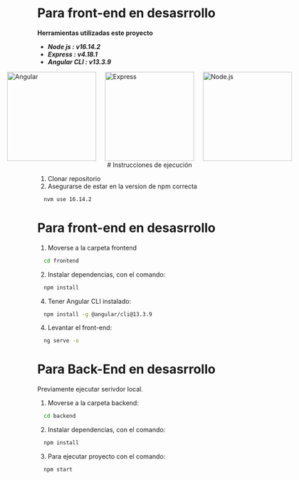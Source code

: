 # Para front-end en desasrrollo

**Herramientas utilizadas este proyecto**

- ***Node js : v16.14.2***
- ***Express : v4.18.1***
- ***Angular CLI : v13.3.9***

<div style="display: flex; justify-content: center; align-items: center;">
  <a href="https://angular.io/" style="width: 200px; margin: 0 10px;">
    <img src="https://angular.io/assets/images/logos/angular/angular.svg" alt="Angular" width="200">
  </a>

  <a href="https://expressjs.com/" style="width: 200px; margin: 0 10px;">
    <img src="https://upload.wikimedia.org/wikipedia/commons/6/64/Expressjs.png" alt="Express" width="200">
  </a>

  <a href="https://nodejs.org/" style="width: 200px; margin: 0 10px;">
    <img src="https://nodejs.org/static/images/logo.svg" alt="Node.js" width="200">
  </a>
</div>

<div align="center">
# Instrucciones de ejecución
</div>

 1. Clonar repositorio
 2. Asegurarse de estar en la version de npm correcta

  ```bash
    nvm use 16.14.2
  ```

# Para front-end en desasrrollo

1. Moverse a la carpeta frontend

  ```bash
    cd frontend
  ```

2. Instalar dependencias, con el comando:
  
  ```bash
    npm install
  ```

  4. Tener Angular CLI instalado:

  ```bash
    npm install -g @angular/cli@13.3.9
  ```

  4. Levantar el front-end:

  ```bash
    ng serve -o
  ```

# Para Back-End en desasrrollo

Previamente ejecutar serivdor local.

1. Moverse a la carpeta backend:

```bash
  cd backend
```

 2. Instalar dependencias, con el comando:
  
  ```bash
    npm install
  ```

  3. Para ejecutar proyecto con el comando:
  
  ```bash
    npm start
  ```
